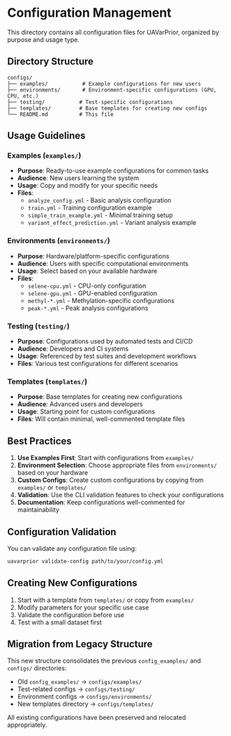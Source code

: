 # Configuration Management

This directory contains all configuration files for UAVarPrior, organized by purpose and usage type.

## Directory Structure

```
configs/
├── examples/           # Example configurations for new users
├── environments/       # Environment-specific configurations (GPU, CPU, etc.)
├── testing/           # Test-specific configurations
├── templates/         # Base templates for creating new configs
└── README.md          # This file
```

## Usage Guidelines

### Examples (`examples/`)
- **Purpose**: Ready-to-use example configurations for common tasks
- **Audience**: New users learning the system
- **Usage**: Copy and modify for your specific needs
- **Files**: 
  - `analyze_config.yml` - Basic analysis configuration
  - `train.yml` - Training configuration example
  - `simple_train_example.yml` - Minimal training setup
  - `variant_effect_prediction.yml` - Variant analysis example

### Environments (`environments/`)
- **Purpose**: Hardware/platform-specific configurations
- **Audience**: Users with specific computational environments
- **Usage**: Select based on your available hardware
- **Files**:
  - `selene-cpu.yml` - CPU-only configuration
  - `selene-gpu.yml` - GPU-enabled configuration
  - `methyl-*.yml` - Methylation-specific configurations
  - `peak-*.yml` - Peak analysis configurations

### Testing (`testing/`)
- **Purpose**: Configurations used by automated tests and CI/CD
- **Audience**: Developers and CI systems
- **Usage**: Referenced by test suites and development workflows
- **Files**: Various test configurations for different scenarios

### Templates (`templates/`)
- **Purpose**: Base templates for creating new configurations
- **Audience**: Advanced users and developers
- **Usage**: Starting point for custom configurations
- **Files**: Will contain minimal, well-commented template files

## Best Practices

1. **Use Examples First**: Start with configurations from `examples/` 
2. **Environment Selection**: Choose appropriate files from `environments/` based on your hardware
3. **Custom Configs**: Create custom configurations by copying from `examples/` or `templates/`
4. **Validation**: Use the CLI validation features to check your configurations
5. **Documentation**: Keep configurations well-commented for maintainability

## Configuration Validation

You can validate any configuration file using:

```bash
uavarprior validate-config path/to/your/config.yml
```

## Creating New Configurations

1. Start with a template from `templates/` or copy from `examples/`
2. Modify parameters for your specific use case
3. Validate the configuration before use
4. Test with a small dataset first

## Migration from Legacy Structure

This new structure consolidates the previous `config_examples/` and `configs/` directories:

- Old `config_examples/` → `configs/examples/`
- Test-related configs → `configs/testing/`
- Environment configs → `configs/environments/`
- New templates directory → `configs/templates/`

All existing configurations have been preserved and relocated appropriately.
